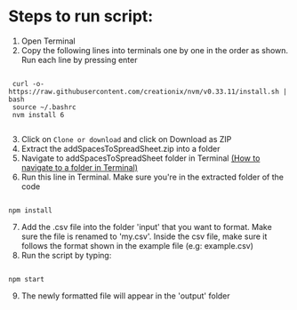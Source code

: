


# Steps to run script:
   1. Open Terminal
   2. Copy the following lines into terminals one by one in the order as shown. Run each line by pressing enter
   ```
    
    curl -o- https://raw.githubusercontent.com/creationix/nvm/v0.33.11/install.sh | bash
    source ~/.bashrc
    nvm install 6
    
   ```
  3. Click on `Clone or download` and click on Download as ZIP 
  4. Extract the addSpacesToSpreadSheet.zip into a folder
  5. Navigate to addSpacesToSpreadSheet folder in Terminal [(How to navigate to a folder in Terminal)](https://www.macworld.com/article/2042378/master-the-command-line-navigating-files-and-folders.html)
  6. Run this line in Terminal. Make sure you're in the extracted folder of the code
  ```
  
  npm install 
  
  ```
  7. Add the .csv file into the folder 'input' that you want to format. Make sure the file is renamed to 'my.csv'. Inside the csv file, make sure it follows the format shown in the example file (e.g: example.csv)
  8. Run the script by typing:
  
  ```
  
  npm start
  
  ```
   
   9. The newly formatted file will appear in the 'output' folder
   

